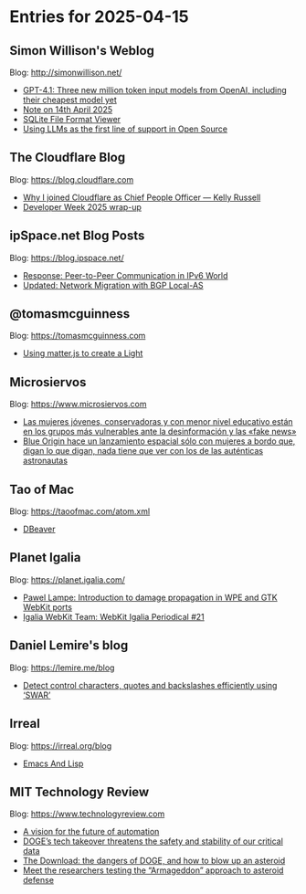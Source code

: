 # Entries for 2025-04-15
## Simon Willison's Weblog 
Blog: http://simonwillison.net/ 

- [GPT-4.1: Three new million token input models from OpenAI, including their cheapest model yet](https://simonwillison.net/2025/Apr/14/gpt-4-1/#atom-everything)
- [Note on 14th April 2025](https://simonwillison.net/2025/Apr/14/believe/#atom-everything)
- [SQLite File Format Viewer](https://simonwillison.net/2025/Apr/14/sqlite-file-format-viewer/#atom-everything)
- [Using LLMs as the first line of support in Open Source](https://simonwillison.net/2025/Apr/14/llms-as-the-first-line-of-support/#atom-everything)
##  The Cloudflare Blog  
Blog: https://blog.cloudflare.com 

- [Why I joined Cloudflare as Chief People Officer — Kelly Russell](https://blog.cloudflare.com/why-i-joined-cloudflare-kelly-russell/)
- [Developer Week 2025 wrap-up](https://blog.cloudflare.com/developer-week-2025-wrap-up/)
## ipSpace.net Blog Posts 
Blog: https://blog.ipspace.net/ 

- [Response: Peer-to-Peer Communication in IPv6 World](https://blog.ipspace.net/2025/04/response-peer-to-peer-apps-ipv6/?utm_source=atom_feed)
- [Updated: Network Migration with BGP Local-AS](https://blog.ipspace.net/2025/04/bgp-local-as-migration/?utm_source=atom_feed)
## @tomasmcguinness 
Blog: https://tomasmcguinness.com 

- [Using matter.js to create a Light](https://tomasmcguinness.com/2025/04/14/using-matter-js-to-create-a-light/)
## Microsiervos 
Blog: https://www.microsiervos.com 

- [Las mujeres jóvenes, conservadoras y con menor nivel educativo están en los grupos más vulnerables ante la desinformación y las «fake news»](https://www.microsiervos.com/archivo/mundoreal/mujeres-jovenes-conservadoras-menor-nivel-educativo-grupos-mas-vulnerables-desinformacion-fake-news.html)
- [Blue Origin hace un lanzamiento espacial sólo con mujeres a bordo que, digan lo que digan, nada tiene que ver con los de las auténticas astronautas](https://www.microsiervos.com/archivo/opinion/lanzamiento-espacial-blue-origin-solo-mujeres.html)
## Tao of Mac 
Blog: https://taoofmac.com/atom.xml 

- [DBeaver](https://taoofmac.com/space/apps/dbeaver)
## Planet Igalia 
Blog: https://planet.igalia.com/ 

- [Pawel Lampe: Introduction to damage propagation in WPE and GTK WebKit ports](https://blogs.igalia.com/plampe/introduction-to-damage-propagation-in-wpe-and-gtk-webkit-ports/)
- [Igalia WebKit Team: WebKit Igalia Periodical #21](https://blogs.igalia.com/webkit/blog/2025/wip-21/)
## Daniel Lemire's blog 
Blog: https://lemire.me/blog 

- [Detect control characters, quotes and backslashes efficiently using ‘SWAR’](https://lemire.me/blog/2025/04/13/detect-control-characters-quotes-and-backslashes-efficiently-using-swar/)
## Irreal 
Blog: https://irreal.org/blog 

- [Emacs And Lisp](https://irreal.org/blog/?p=12917)
## MIT Technology Review 
Blog: https://www.technologyreview.com 

- [A vision for the future of automation](https://www.technologyreview.com/2025/04/14/1114796/a-vision-for-the-future-of-automation/)
- [DOGE’s tech takeover threatens the safety and stability of our critical data](https://www.technologyreview.com/2025/04/14/1114988/doges-tech-takeover-threatens-the-safety-and-stability-of-our-critical-data/)
- [The Download: the dangers of DOGE, and how to blow up an asteroid](https://www.technologyreview.com/2025/04/14/1114995/the-download-the-dangers-of-doge-and-how-to-blow-up-an-asteroid/)
- [Meet the researchers testing the “Armageddon” approach to asteroid defense](https://www.technologyreview.com/2025/04/14/1114306/space-nuclear-explosion-asteroid-protection-research/)